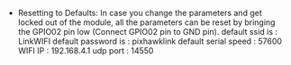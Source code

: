 
* Resetting to Defaults: In case you change the parameters and get locked out of the module, all the parameters can be reset by bringing the GPIO02 pin low (Connect GPIO02 pin to GND pin). 
default ssid is : LinkWIFI
default password is : pixhawklink
default serial speed : 57600
WIFI IP : 192.168.4.1
udp port : 14550
